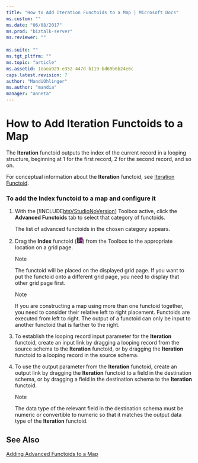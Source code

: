 ```yaml
---
title: "How to Add Iteration Functoids to a Map | Microsoft Docs"
ms.custom: ""
ms.date: "06/08/2017"
ms.prod: "biztalk-server"
ms.reviewer: ""

ms.suite: ""
ms.tgt_pltfrm: ""
ms.topic: "article"
ms.assetid: 1eaea929-e352-447d-b119-bd69b6b24e6c
caps.latest.revision: 7
author: "MandiOhlinger"
ms.author: "mandia"
manager: "anneta"
---
```

# How to Add Iteration Functoids to a Map
The **Iteration** functoid outputs the index of the current record in a looping structure, beginning at 1 for the first record, 2 for the second record, and so on.  
  
 For conceptual information about the **Iteration** functoid, see [Iteration Functoid](../core/iteration-functoid.md).  
  
### To add the Index functoid to a map and configure it  
  
1.  With the [!INCLUDE[btsVStudioNoVersion](../includes/btsvstudionoversion-md.md)] Toolbox active, click the **Advanced Functoids** tab to select that category of functoids.  
  
     The list of advanced functoids in the chosen category appears.  
  
2.  Drag the **Index** functoid (![](../core/media/bts-tls-iteration.gif "bts_tls_iteration")) from the Toolbox to the appropriate location on a grid page.  
  
    > [!NOTE]
    >  The functoid will be placed on the displayed grid page. If you want to put the functoid onto a different grid page, you need to display that other grid page first.  
  
    > [!NOTE]
    >  If you are constructing a map using more than one functoid together, you need to consider their relative left to right placement. Functoids are executed from left to right. The output of a functoid can only be input to another functoid that is farther to the right.  
  
3.  To establish the looping record input parameter for the **Iteration** functoid, create an input link by dragging a looping record from the source schema to the **Iteration** functoid, or by dragging the **Iteration** functoid to a looping record in the source schema.  
  
4.  To use the output parameter from the **Iteration** functoid, create an output link by dragging the **Iteration** functoid to a field in the destination schema, or by dragging a field in the destination schema to the **Iteration** functoid.  
  
    > [!NOTE]
    >  The data type of the relevant field in the destination schema must be numeric or convertible to numeric so that it matches the output data type of the **Iteration** functoid.  
  
## See Also  
 [Adding Advanced Functoids to a Map](../core/adding-advanced-functoids-to-a-map.md)